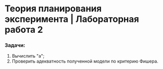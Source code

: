 # Теория планирования эксперимента | Лабораторная работа 2 

### Задачи:
1) Вычислить "а";
2) Проверить адекватность полученной модели по критерию Фишера.
